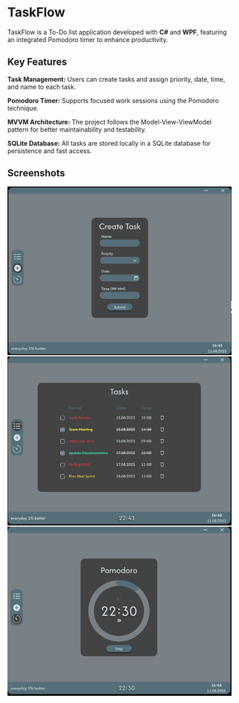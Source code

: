 # TaskFlow
TaskFlow is a To-Do list application developed with **C#** and **WPF**, featuring an integrated Pomodoro timer to enhance productivity.

## Key Features
**Task Management:** Users can create tasks and assign priority, date, time, and name to each task.

**Pomodoro Timer:** Supports focused work sessions using the Pomodoro technique.

**MVVM Architecture:** The project follows the Model-View-ViewModel pattern for better maintainability and testability.

**SQLite Database:** All tasks are stored locally in a SQLite database for persistence and fast access.

## Screenshots

![Screenshot 1](Img/ss-1.png)
![Screenshot 2](Img/ss-2.png)
![Screenshot 3](Img/ss-3.png)



